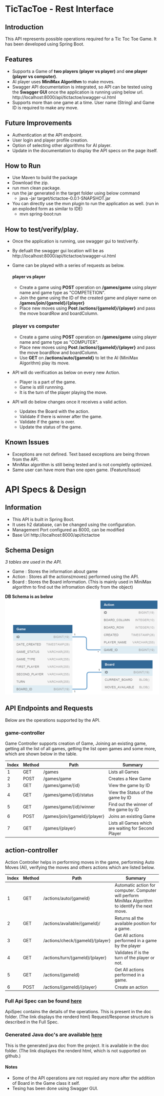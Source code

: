 # TicTacToe - Rest Interface 
## Introduction

This API represents possible operations required for a Tic Toc Toe Game. It has been developed using Spring Boot.

## Features

* Supports a Game of **two players (player vs player)** and **one player (player vs computer)**.
* AI player uses **MiniMax Algorithm** to make moves.
* Swagger API documentation is integrated, so API can be tested using the **Swagger GUI** once the application is running using below url.
    http://localhost:8000/api/tictactoe/swagger-ui.html
* Supports more than one game at a time. User name (String) and Game ID is required to make any move.


## Future Improvements

* Authentication at the API endpoint.
* User login and player profile creation.
* Option of selecting other algorithms for AI player.
* Update in the documentation to display the API specs on the page itself.

## How to Run

* Use Maven to build the package 
* Download the zip.
* run mvn clean package.
* run the jar generated in the target folder using below command
    * java -jar target/tictactoe-0.0.1-SNAPSHOT.jar
* You can directly use the mvn plugin to run the application as well. (run in an exploded form as similar to IDE)
    * mvn spring-boot:run

## How to test/verify/play.
* Once the application is running, use swagger gui to test/verify.
* By defualt the swagger gui location will be as http://localhost:8000/api/tictactoe/swagger-ui.html
* Game can be played with a series of requests as below. 
    #### player vs player
    * Create a game using **POST** operation on **/games/game** using player name and game type as "COMPETETION".
    * Join the game using the ID of the created game and player name on **/games/join/{gameId}/{player}**
    * Place new moves using **Post** **/actions/{gameId}/{player}** and pass the move boardRow and boardColumn.
    
    ### player vs computer
    * Create a game using **POST** operation on **/games/game** using player name and game type as "COMPUTER".
    * Place new moves using **Post** **/actions/{gameId}/{player}** and pass the move boardRow and boardColumn.
    * Use **GET**  on **/actions/auto/{gameId}** to let the AI (MiniMax Algorithm)  play its move.

* API will do verification as below on every new Action.
    * Player is a part of the game.
    * Game is still runnning.
    * It is the turn of the player playing the move.
* API will do below changes once it receives a valid action.
    * Updates the Board with the action.
    * Validate if there is winner after the game.
    * Validate if the game is over.
    * Update the status of the game. 
     
        
## Known Issues

* Exceptions are not defined. Text based exceptions are being thrown from the API.
* MiniMax algorithm is still being tested and is not completly optimized. 
* Same user can have more than one open game. (Feature/Issue) 


# API Specs & Design
## Information
* This API is built in Spring Boot.
* It uses h2 database, can be changed using the configuration.
* Management Port configured as 8000, can be modified
* Base Url http://localhost:8000/api/tictactoe 

## Schema Design

_3 tables are used in the API._
- Game : Stores the information about game
- Action : Stores all the actions(moves) performed using the API.
- Board : Stores the Board information. (This is mainly used in MiniMax algorithm to find out the infromation diectly from the object)

**DB Schema is as below**
![Image of Yaktocat](https://github.com/tripsankur/TicTacToe/blob/master/doc/DB_Schema.jpeg)

## API Endpoints and Requests

Below are the operations supported by the API.

### game-controller
Game Controller supports creation of Game, Joining an existing game, getting all the list of all games, getting the list open games and some more, which are shown below in the table.

Index | Method | Path | Summary
----- | ------ | ---- | --------
1 | GET | /games | Lists all Games
2 | POST | /games/game | Creates a New Game 
3 | GET | /games/game/{id} | View the game by ID
4 | GET | /games/game/{id}/status | View the Status of the game by ID
5 | GET | /games/game/{id}/winner | Find out the winner of the game by ID
6 | POST | /games/join/{gameId}/{player} | Joins an existing Game
7 | GET | /games/{player} | Lists all Games which are waiting for Second Player

## action-controller
Action Controller helps in performing moves in the game, performing Auto Moves (AI), verifying the moves and others actions which are listed below.

Index | Method | Path | Summary
----- | ------ | ---- | -------
1 | GET | /actions/auto/{gameId} | Automatic action for computer. Computer will perform MiniMax Algorithm to identify the next move.
2 | GET | /actions/available/{gameId}/ | Returns all the available position for a game.
3 | GET | /actions/check/{gameId}/{player} | Get All actions performed in a game by the player
4 | GET | /actions/turn/{gameId}/{player} | Validates if is the turn of the player or not.
5 | GET | /actions/{gameId} | Get All actions performed in a game.
6 | POST | /actions/{gameId}/{player} | Create an action


### Full Api Spec can be found [here](http://htmlpreview.github.io/?https://github.com/tripsankur/TicTacToe/blob/master/doc/ApiSpec.html)

ApiSpec contains the details of the operations. This is present in the doc folder. (The link displays the renderd html)
Request/Response structure is described in the Full Spec.

### Generated Java doc's are available [here](http://htmlpreview.github.io/https://github.com/tripsankur/TicTacToe/blob/master/doc/index.html)

This is the generated java doc from the project. It is available in the doc folder. (The link displayes the renderd html, which is not supported on github.)
    

#### Notes
* Some of the API operations are not requied any more after the addition of Board in the Game class it self.
* Tesing has been done using Swagger GUI.

